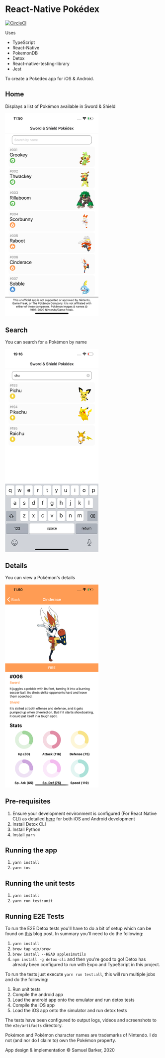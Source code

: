 # React-Native Pokédex

[![CircleCI](https://circleci.com/gh/sam-barker/react-native-pokedex.svg?style=shield)](https://circleci.com/gh/sam-barker/react-native-pokedex)

Uses
* TypeScript
* React-Native
* PokemonDB
* Detox
* React-native-testing-library
* Jest

To create a Pokedex app for iOS & Android.

## Home
Displays a list of Pokémon available in Sword & Shield

<img src="screenshots/home.png" alt="Home" width="300"/>

## Search
You can search for a Pokémon by name

<img src="screenshots/search.png" alt="Search" width="300"/>

## Details
You can view a Pokémon's details

<img src="screenshots/details.png" alt="Details" width="300"/>

## Pre-requisites
1. Ensure your development environment is configured (For React Native CLI) as detailed [here](https://reactnative.dev/docs/environment-setup) for both iOS and Android development
2. Install Detox CLI
3. Install Python
4. Install `yarn`

## Running the app
1. `yarn install`
2. `yarn ios`

## Running the unit tests
1. `yarn install`
2. `yarn run test:unit`

## Running E2E Tests
To run the E2E Detox tests you'll have to do a bit of setup which can be found on [this](https://blog.expo.io/testing-expo-apps-with-detox-and-react-native-testing-library-7fbdbb82ac87) blog post. In summary you'll need to do the following:
1. `yarn install`
2. `brew tap wix/brew`
3. `brew install --HEAD applesimutils`
4. `npm install -g detox-cli`
and then you're good to go! Detox has already been configured to run with Expo and TypeScript in this project.

To run the tests just execute `yarn run test:all`, this will run multiple jobs and do the following:
1. Run unit tests
2. Compile the android app
3. Load the android app onto the emulator and run detox tests
4. Compile the iOS app
5. Load the iOS app onto the simulator and run detox tests

The tests have been configured to output logs, videos and screenshots to the `e2e/artifacts` directory.

Pokémon and Pokémon character names are trademarks of Nintendo. I do not (and nor do I claim to) own the Pokémon property.

App design & implementation © Samuel Barker, 2020